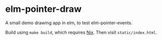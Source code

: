 # elm-pointer-draw

A small demo drawing app in elm, to test elm-pointer-events.

Build using `make build`, which requires [Nix](https://nixos.org/nix/).
Then visit `static/index.html`.
